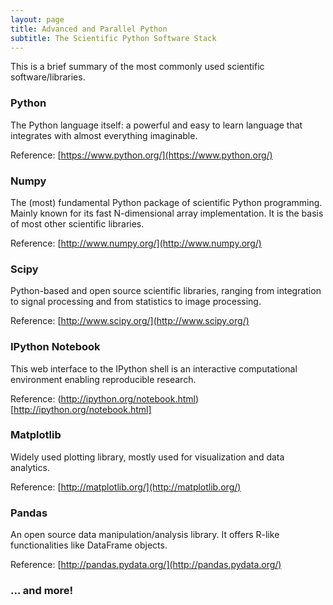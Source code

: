 ```yaml
---
layout: page
title: Advanced and Parallel Python
subtitle: The Scientific Python Software Stack
---
```


This is a brief summary of the most commonly used scientific software/libraries.

### Python

The Python language itself: a powerful and easy to learn language that integrates with almost everything imaginable.

Reference: [https://www.python.org/](https://www.python.org/)

### Numpy

The (most) fundamental Python package of scientific Python programming. Mainly known for its fast N-dimensional array implementation. It is the basis of most other scientific libraries.

Reference: [http://www.numpy.org/](http://www.numpy.org/)

### Scipy

Python-based and open source scientific libraries, ranging from integration to signal processing and from statistics to image processing.

Reference: [http://www.scipy.org/](http://www.scipy.org/)

### IPython Notebook

This web interface to the IPython shell is an interactive computational environment enabling reproducible research.

Reference: (http://ipython.org/notebook.html)[http://ipython.org/notebook.html]

### Matplotlib

Widely used plotting library, mostly used for visualization and data analytics.

Reference: [http://matplotlib.org/](http://matplotlib.org/)

### Pandas

An open source data manipulation/analysis library. It offers R-like functionalities like DataFrame objects.

Reference: [http://pandas.pydata.org/](http://pandas.pydata.org/)

### ... and more!
